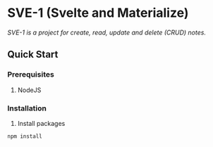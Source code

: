 # SVE-1 (Svelte and Materialize)

_SVE-1 is a project for create, read, update and delete (CRUD) notes._ 

## Quick Start

### Prerequisites

1. NodeJS

### Installation
1. Install packages 
``` 
npm install
```

